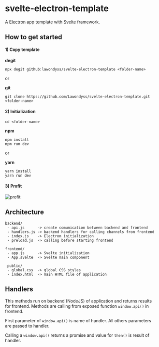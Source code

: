 # svelte-electron-template

A [Electron](https://www.electronjs.org/) app template with [Svelte](https://svelte.dev/) framework.

## How to get started

#### 1) Copy template

**degit**

```
npx degit github:lawondyss/svelte-electron-template <folder-name>
```
or

**git**
```
git clone https://github.com/Lawondyss/svelte-electron-template.git <folder-name>
```

#### 2) Initialization

```
cd <folder-name>
```

**npm**
```
npm install
npm run dev
```
or 

**yarn**
```
yarn install
yarn run dev
```

#### 3) Profit

![profit](https://memegenerator.net/img/images/400x/5277024.jpg)

## Architecture

```
backend/
 - api.js      -> create comunication between backend and frontend
 - handlers.js -> backend handlers for calling channels from frontend
 - index.js    -> Electron initialization
 - preload.js  -> calling before starting frontend

frontend/
 - app.js      -> Svelte initialization
 - App.svelte  -> Svelte main component
 
 public/
 - global.css  -> global CSS styles
 - index.html  -> main HTML file of application
```

## Handlers

This methods run on backend (NodeJS) of application and returns results for frontend. Methods are calling from exposed function `window.api()` in frontend.

First parameter of `window.api()` is name of handler. All others parameters are passed to handler.

Calling a `window.api()` returns a promise and value for `then()` is result of handler.